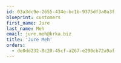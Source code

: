 ```yaml
---
id: 03a3dc9e-2655-434e-bc1b-9375df3a0a3f
blueprint: customers
first_name: Jure
last_name: Meh
email: jure.meh@krka.biz
title: 'Jure Meh'
orders:
  - de0dd232-8c20-45cf-a267-e290cb72a9af
---
```

